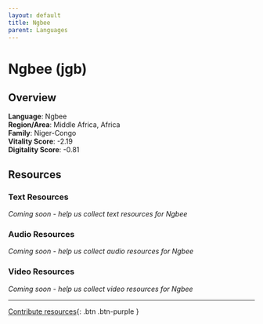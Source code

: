 ```yaml
---
layout: default
title: Ngbee
parent: Languages
---
```


# Ngbee (jgb)

## Overview

**Language**: Ngbee  
**Region/Area**: Middle Africa, Africa  
**Family**: Niger-Congo  
**Vitality Score**: -2.19  
**Digitality Score**: -0.81  

## Resources

### Text Resources
*Coming soon - help us collect text resources for Ngbee*

### Audio Resources
*Coming soon - help us collect audio resources for Ngbee*

### Video Resources
*Coming soon - help us collect video resources for Ngbee*

---

[Contribute resources](https://fairtrain.github.io/){: .btn .btn-purple }
